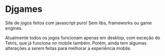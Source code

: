 # Djgames
Site de jogos feitos com javascript puro!
Sem libs, frameworks ou game engines.

Atualmente todos os jogos funcionam apenas em desktop,
com exceção do Tetris, que já funciona no mobile também. Porém, ainda tem algumas alterações a serem feitas para melhorar a experiência mobile.
